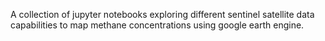 A collection of jupyter notebooks exploring different sentinel satellite data capabilities to map methane concentrations using google earth engine.